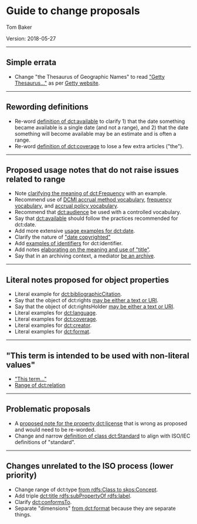# Guide to change proposals 

Tom Baker

Version: 2018-05-27

--------------------------
## Simple errata

* Change "the Thesaurus of Geographic Names" to read ["Getty Thesaurus..."](https://github.com/dcmi/usage/blob/master/proposals/note_coverage.md) as per [Getty website](http://www.getty.edu/research/tools/vocabulary/tgn/index.html).

--------------------------
## Rewording definitions

* Re-word [definition of dct:available](https://github.com/dcmi/usage/blob/master/proposals/definition_available.md) to clarify 1) that the date something became available is a single date (and not a range), and 2) that the date something will become available may be an estimate and is often a range.
* Re-word [definition of dct:coverage](https://github.com/dcmi/usage/blob/master/proposals/definition_coverage.md) to lose a few extra articles ("the").

--------------------------
## Proposed usage notes that do not raise issues related to range

* Note [clarifying the meaning of dct:Frequency](https://github.com/dcmi/usage/blob/master/proposals/note_Frequency.md)
  with an example.
* Recommend use of [DCMI accrual method
  vocabulary](https://github.com/dcmi/usage/blob/master/proposals/note_accrualMethod.md),
  [frequency
  vocabulary](https://github.com/dcmi/usage/blob/master/proposals/note_accrualPeriodicity.md),
  and [accrual policy
  vocabulary](https://github.com/dcmi/usage/blob/master/proposals/note_accrualPolicy.md).
* Recommend that
  [dct:audience](https://github.com/dcmi/usage/blob/master/proposals/note_audience.md)
  be used with a controlled vocabulary.
* Say that
  [dct:available](https://github.com/dcmi/usage/blob/master/proposals/note_available.md)
  should follow the practices recommended for dct:date.
* Add more extensive [usage examples for dct:date](https://github.com/dcmi/usage/blob/master/proposals/note_date.md).
* Clarify the nature of ["date copyrighted"](https://github.com/dcmi/usage/blob/master/proposals/note_dateCopyrighted.md)
* Add [examples of identifiers](https://github.com/dcmi/usage/blob/master/proposals/note_identifier.md) for dct:identifier.
* Add notes [elaborating on the meaning and use of "title"](https://github.com/dcmi/usage/blob/master/proposals/note_title.md).
* Say that in an archiving context, a mediator [be an archive](https://github.com/dcmi/usage/blob/master/proposals/note_mediator.md).

--------------------------
## Literal notes proposed for object properties

* Literal example for [dct:bibliographicCitation](https://github.com/dcmi/usage/blob/master/proposals/note_bibliographicCitation.md).
* Say that the object of dct:rights [may be either a text or URI](https://github.com/dcmi/usage/blob/master/proposals/note_rights.md).
* Say that the object of dct:rightsHolder [may be either a text or URI](https://github.com/dcmi/usage/blob/master/proposals/note_rightsHolder.md).
* Literal examples for [dct:language](https://github.com/dcmi/usage/blob/master/proposals/range_language.md).
* Literal examples for [dct:coverage](https://github.com/dcmi/usage/blob/master/proposals/range_coverage.md).
* Literal examples for [dct:creator](https://github.com/dcmi/usage/blob/master/proposals/range_creator.md).
* Literal examples for [dct:format](https://github.com/dcmi/usage/blob/master/proposals/range_format.md).

--------------------------
## "This term is intended to be used with non-literal values"

* ["This term..."](https://github.com/dcmi/usage/blob/master/proposals/ranges_intended.md)
* [Range of dct:relation](https://github.com/dcmi/usage/blob/master/proposals/range_relation.md)

--------------------------
## Problematic proposals

* A [proposed note for the property
  dct:license](https://github.com/dcmi/usage/blob/master/proposals/note_license.md) that
  is wrong as proposed and would need to be re-worded.
* Change and narrow [definition of class dct:Standard](https://github.com/dcmi/usage/blob/master/proposals/definition_Standard.md) to align with ISO/IEC definitions of "standard".

--------------------------
## Changes unrelated to the ISO process (lower priority)

* Change range of dct:type [from rdfs:Class to skos:Concept](https://github.com/dcmi/usage/blob/master/proposals/x_range_type.md).
* Add triple [dct:title rdfs:subPropertyOf rdfs:label](https://github.com/dcmi/usage/blob/master/proposals/x_title_subpropertyof_label.md).
* Clarify [dct:conformsTo](https://github.com/dcmi/usage/issues/5).
* Separate "dimensions" [from dct:format](https://github.com/dcmi/usage/issues/2) because they are separate things.

